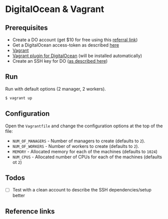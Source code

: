 # DigitalOcean & Vagrant

## Prerequisites

- Create a DO account (get $10 for free using this [referral link](https://m.do.co/c/f8b1f8667c34))
- Get a DigitalOcean access-token as described [here](https://docs.docker.com/machine/examples/ocean/#step-2-generate-a-personal-access-token)
- [Vagrant](https://www.vagrantup.com/)
- [Vagrant plugin for DigitalOcean](https://github.com/devopsgroup-io/vagrant-digitalocean) (will be installed automatically)
- Create an SSH key for DO ([as described here](./../docs/digitalocean-ssh-setup.md))

## Run

Run with default options (2 manager, 2 workers).
```sh
$ vagrant up
```

## Configuration

Open the `Vagrantfile` and change the configuration options at the top of the file:

- `NUM_OF_MANAGERS` - Number of managers to create (defaults to `2`).
- `NUM_OF_WORKERS` - Number of workers to create (defaults to `2`).
- `MEMORY` - Allocated memory for each of the machines (defaults to `1024`)
- `NUM_CPUS` - Allocated number of CPUs for each of the machines (defaults ot `2`)

## Todos

- [ ] Test with a clean account to describe the SSH dependencies/setup better

## Reference links